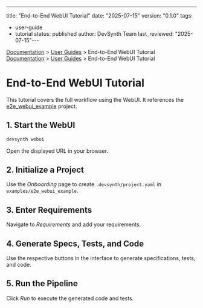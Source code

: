 ---
title: "End-to-End WebUI Tutorial"
date: "2025-07-15"
version: "0.1.0"
tags:
  - user-guide
  - tutorial
status: published
author: DevSynth Team
last_reviewed: "2025-07-15"---

<div class="breadcrumbs">
<a href="../index.md">Documentation</a> &gt; <a href="index.md">User Guides</a> &gt; End-to-End WebUI Tutorial
</div>

<div class="breadcrumbs">
<a href="../index.md">Documentation</a> &gt; <a href="index.md">User Guides</a> &gt; End-to-End WebUI Tutorial
</div>

# End-to-End WebUI Tutorial

This tutorial covers the full workflow using the WebUI. It references the [e2e_webui_example](../../examples/e2e_webui_example) project.

## 1. Start the WebUI

```bash
devsynth webui
```

Open the displayed URL in your browser.

## 2. Initialize a Project

Use the *Onboarding* page to create `.devsynth/project.yaml` in `examples/e2e_webui_example`.

## 3. Enter Requirements

Navigate to *Requirements* and add your requirements.

## 4. Generate Specs, Tests, and Code

Use the respective buttons in the interface to generate specifications, tests, and code.

## 5. Run the Pipeline

Click *Run* to execute the generated code and tests.
